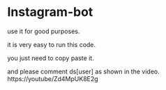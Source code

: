 # Instagram-bot

use it for good purposes.

it is very easy to run this code.

you just need to copy paste it.

and please comment ds[user] as shown in the video.
https://youtube/Zd4MpUK8E2g
